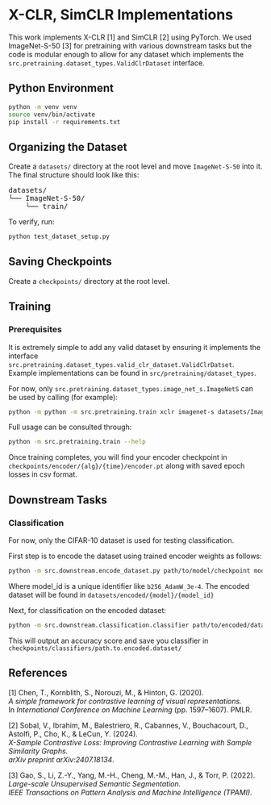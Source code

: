 # X-CLR, SimCLR Implementations
This work implements X-CLR [1] and SimCLR [2] using PyTorch. We used ImageNet-S-50 [3] for pretraining with various downstream tasks but the code is modular enough to allow for any dataset which implements the `src.pretraining.dataset_types.ValidClrDataset` interface.


## Python Environment
```bash
python -m venv venv
source venv/bin/activate  
pip install -r requirements.txt
```

## Organizing the Dataset

Create a `datasets/` directory at the root level and move `ImageNet-S-50` into it. The final structure should look like this:

<pre>
datasets/
└── ImageNet-S-50/ 
    └── train/
</pre>

To verify, run:

```bash
python test_dataset_setup.py
```

## Saving Checkpoints

Create a `checkpoints/` directory at the root level. 

## Training

### Prerequisites
It is extremely simple to add any valid dataset by ensuring it implements the 
interface `src.pretraining.dataset_types.valid_clr_dataset.ValidClrDatset`. Example implementations can be found in `src/pretraining/dataset_types`. 

For now, only `src.pretraining.dataset_types.image_net_s.ImageNetS` can be used by calling (for example):

```bash
python -m python -m src.pretraining.train xclr imagenet-s datasets/ImageNet-S-50/train -b 256 -nw 8
```

Full usage can be consulted through:
```bash
python -m src.pretraining.train --help
```

Once training completes, you will find your encoder checkpoint in `checkpoints/encoder/{alg}/{time}/encoder.pt` along with saved epoch losses in csv format.

## Downstream Tasks

### Classification 
For now, only the CIFAR-10 dataset is used for testing classification. 

First step is to encode the dataset using trained encoder weights as follows:

```bash
python -m src.downstream.encode_dataset.py path/to/model/checkpoint model_name model_id
```

Where model_id is a unique identifier like `b256_AdamW_3e-4`. The encoded dataset will be found in `datasets/encoded/{model}/{model_id}`

Next, for classification on the encoded dataset:
```bash
python -m src.downstream.classification.classifier path/to/encoded/dataset [--save]
```

This will output an accuracy score and save you classifier in `checkpoints/classifiers/path.to.encoded.dataset/`

## References

[1] Chen, T., Kornblith, S., Norouzi, M., & Hinton, G. (2020).  
*A simple framework for contrastive learning of visual representations.*  
In *International Conference on Machine Learning* (pp. 1597–1607). PMLR.  

[2] Sobal, V., Ibrahim, M., Balestriero, R., Cabannes, V., Bouchacourt, D., Astolfi, P., Cho, K., & LeCun, Y. (2024).  
*X-Sample Contrastive Loss: Improving Contrastive Learning with Sample Similarity Graphs.*  
*arXiv preprint arXiv:2407.18134*.  

[3] Gao, S., Li, Z.-Y., Yang, M.-H., Cheng, M.-M., Han, J., & Torr, P. (2022).  
*Large-scale Unsupervised Semantic Segmentation.*  
*IEEE Transactions on Pattern Analysis and Machine Intelligence (TPAMI).*  



